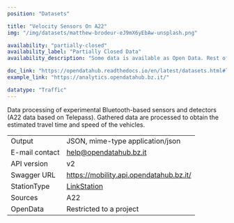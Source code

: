 ```yaml
---
position: "Datasets"

title: "Velocity Sensors On A22"
img: "/img/datasets/matthew-brodeur-eJ9mX6yEbAw-unsplash.png"

availability: "partially-closed"
availability_label: "Partially Closed Data"
availability_description: "Some data is available as Open Data. Rest of data is closed or restricted to project collaboration."

doc_link: "https://opendatahub.readthedocs.io/en/latest/datasets.html#linkstation-dataset"
example_link: "https://analytics.opendatahub.bz.it/"

datatype: "Traffic"
---
```


Data processing of experimental Bluetooth-based sensors and detectors (A22 data based on Telepass). Gathered data are processed to obtain the estimated travel time and speed of the vehicles.

|                |                                         |
| :------------- | --------------------------------------- |
| Output         | JSON, mime-type application/json        |
| E-mail contact | help@opendatahub.bz.it                  |
| API version    | v2                                      |
| Swagger URL    | https://mobility.api.opendatahub.bz.it/ |
| StationType    | [LinkStation](https://mobility.api.opendatahub.bz.it/v2/flat/LinkStation)                      |
| Sources        | A22                                     |
| OpenData       | Restricted to a project                 |
